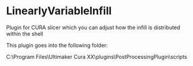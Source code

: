 # LinearlyVariableInfill
Plugin for CURA slicer which you can adjust how the infill is distributed within the shell


This plugin goes into the following folder:

C:\Program Files\Ultimaker Cura XX\plugins\PostProcessingPlugin\scripts
